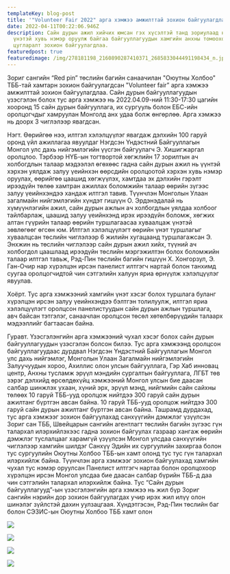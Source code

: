 ```yaml
---
templateKey: blog-post
title: '"Volunteer Fair 2022" арга хэмжээ амжилттай зохион байгуулагдлаа'
date: 2022-04-11T00:22:06.946Z
description: Сайн дурын ажил хийчих юмсан гэх хүсэлтэй танд зориулаад нийгэмдээ
  үнэтэй хувь нэмэр оруулж байгаа байгууллагуудын хамгийн анхны томоохон
  цугларалт зохион байгуулагдлаа.
featuredpost: true
featuredimage: /img/278181198_2160890287410371_2685833044491198434_n.jpg
---
```

Зориг сангийн “Red pin” төслийн багийн санаачилан "Оюутны Холбоо" ТББ-тай хамтарн зохион байгуулагдсан "Volunteer fair” арга хэмжээ амжилттай зохион байгуулагдлаа. Сайн дурын байгууллагуудын үзэсгэлэн болох тус арга хэмжээ нь 2022.04.09-ний 11:30-17:30 цагийн хооронд 15 сайн дурын байгууллага, их сургууль болон ЕБС-ийн оролцогчдыг хамруулан Монголд анх удаа болж өнгөрлөө. Арга хэмжээ нь доорх 3 чиглэлээр явагдсан.



Нэгт. Өөрийгөө нээ, илтгэл хэлэлцүүлэг явагдаж дэлхийн 100 гаруй оронд үйл ажиллагаа явуулдаг Нэгдсэн Үндэстний Байгууллагын Монгол улс дахь нийгэмлэгийн үүсгэн байгуулагч Э. Хишигжаргал оролцлоо. Тэрбээр НҮБ-ын тогтвортой хөгжлийн 17 зорилтын ач холбогдлын талаар мэдээлэл өгөхөөс гадна сайн дурын ажил нь үүнтэй хэрхэн уялдаж залуу үеийнхэн өөрсдийн оролцоотой хэрхэн хувь нэмэр оруулах, өөрийгөө цаашид хөгжүүлэх, хамтдаа эх дэлхийн гэрэлт ирээдүйн төлөө хамтран ажиллах боломжийн талаар өөрийн зүгээс залуу үеийнхэндээ хандаж илтгэл тавив. Түүнчлэн Монголын Улаан загалмайн нийгэмлэгийн хүндэт гишүүн О. Эрдэнэдалай нь хүмүүнлэгийн ажил, сайн дурын ажлын ач холбогдлын уялдаа холбоог тайлбарлаж, цаашид залуу үеийнхэнд ирэх ирээдүйн боломж, хөгжих алтан гүүрийн талаар өөрийн туршлагаасаа хуваалцаж үнэтэй зөвлөгөөг өгсөн юм. Илтгэл хэлэлцүүлэгт өөрийн үнэт туршлагыг хуваалцсан төслийн чиглэлээр 6 жилийн хугацаанд туршлагажсан Э. Энхжин нь төслийн чиглэлээр сайн дурын ажил хийх, түүний ач холбогдол цаашлаад ирээдүйн төслийн мэргэжилтэн болох боломжийн талаар илтгэл тавьж, Рэд-Пин төслийн багийн гишүүн Х. Хонгорзул, Э. Ган-Очир нар хүрэлцэн ирсэн панелист илтгэгч нартай болон танхимд суугаа оролцогчидтой чин сэтгэлийн халуун яриа өрнүүлж хэлэлцүүлэг явуулав. 



​Хоёрт. Тус арга хэмжээний хамгийн үнэт хэсэг болох туршлага буланг хүрэлцэн ирсэн залуу үеийнхэндээ бэлтгэн толилуулж, илтгэл яриа хэлэлцүүлэгт оролцсон панелистуудын сайн дурын ажлын туршлага, авч байсан тэтгэлэг, санаачлан оролцсон төсөл хөтөлбөрүүдийн талаарх мэдээллийг багтаасан байна. ​



Гуравт. Үзэсгэлэнгийн арга хэмжээний чухал хэсэг болох сайн дурын байгууллагуудын үзэсгэлэн болсон билээ. Тус арга хэмжээнд оролцсон байгууллагуудаас дурдвал Нэгдсэн Үндэстний Байгууллагын Монгол улс дахь нийгэмлэг, Монголын Улаан Загалмайн нийгэмлэгийн Залуучуудын хороо, Ахиллис олон улсын байгууллага, Гэр Хаб инновац центр, Анхны тусламж эрүүл мэндийн сургалтын байгууллага, ЛГБТ төв зэрэг дэлхийд өрсөлдөхүйц хэмжээний Монгол улсын бие даасан салбар шинжлэх ухаан, хүний эрх, эрүүл мэнд, нийгмийн сайн сайхны төлөөх 10 гаруй ТББ-ууд оролцож нийтдээ 300 гаруй сайн дурын ажилтанг бүртгэн авсан байна. 10 гаруй ТББ-ууд оролцож нийтдээ 300 гаруй сайн дурын ажилтанг бүртгэн авсан байна. Ташрамд дурдахад, тус арга хэмжээг зохион байгуулахад санхүүгийн дэмжлэг үзүүлсэн Зориг сан ТББ, Швейцарын сангийн агентлагт төслийн багийн зүгээс гүн талархал илэрхийлэхээс гадна зохион байгуулах газраар хангаж өөрийн дэмжлэг туслалцааг харамгүй үзүүлсэн Монгол улсдаа санхүүгийн чиглэлээр хамгийн шилдэг Санхүү Эдийн их сургуулийн захиргаа болон тус сургуулийн Оюутны Холбоо ТББ-ын хамт олонд тус тус гүн талархал илэрхийлж байна. Түүнчлэн арга хэмжээг зохион байгуулахад хамгийн чухал тус нэмэр оруулсан Панелист илтгэгч нартаа болон оролцохоор хүрэлцэн ирсэн Монгол улсдаа бие даасан салбар бүрийн ТББ-д даа чин сэтгэлийн талархал илэрхийлж байна. Тус “Сайн дурын байгууллагууд”-ын үзэсгэлэнгийн арга хэмжээ нь жил бүр Зориг сангийн нэрийн дор зохион байгуулагдах учир ирэх жил илүү олон шинэлэг зүйлстэй дахин уулзацгаая. Хүндэтгэсэн, Рэд-Пин төслийн баг болон СЭЗИС-ын Оюутны Холбоо ТББ хамт олон

![](/img/278181198_2160890287410371_2685833044491198434_n.jpg)

![](/img/278182510_2160890690743664_403045279783188454_n.jpg)

![](/img/278181148_2160891054076961_506382329201162579_n.jpg)

![](/img/278174889_2160890327410367_4507281501948376512_n.jpg)